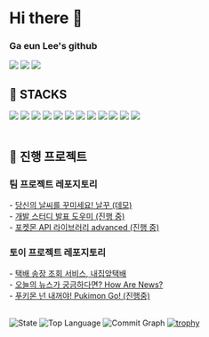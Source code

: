 
<h1>Hi there 👋</h1>
<h3>Ga eun Lee's github</h3>
	
<a href="https://www.instagram.com/biniru_bongdari_jong2/" target="_blank"><img src="https://img.shields.io/badge/Instagram-E4405F?style=for-the-badge&logo=Instagram&logoColor=white"></a>
<a href="https://velog.io/@hying" target="_blank"><img src="https://img.shields.io/badge/Velog-20C997?style=for-the-badge&logo=Velog&logoColor=white"></a>
<a href="https://generated-silence-3bf.notion.site/Ga-eun-Lee-db5937393afa4fd1804f545bbc4e6913" target="_blank"><img src="https://img.shields.io/badge/Notion-000000?style=for-the-badge&logo=Notion&logoColor=white"></a>


<h2>🚀 STACKS</h2>
<div>
	<img src="https://img.shields.io/badge/Javascript-yellow?style=flat&logo=Javascript&logoColor=white" />
	<img src="https://img.shields.io/badge/HTML5-E34F26?style=flat&logo=HTML5&logoColor=white" />
	<img src="https://img.shields.io/badge/CSS3-1572B6?style=flat&logo=CSS3&logoColor=white" />
	<img src="https://img.shields.io/badge/Typescript-3178C6?style=flat&logo=Typescript&logoColor=white" />
	<img src="https://img.shields.io/badge/python-3776AB?style=flat&logo=python&logoColor=white" />
	<img src="https://img.shields.io/badge/git-F05032?style=flat&logo=git&logoColor=white" />
	<img src="https://img.shields.io/badge/github-181717?style=flat&logo=github&logoColor=white" />
	<img src="https://img.shields.io/badge/react-61DAFB?style=flat&logo=react&logoColor=black" />
	<img src="https://img.shields.io/badge/React Query-FF4154?style=flat&logo=React Query&logoColor=white" />
	<img src="https://img.shields.io/badge/Sass-CC6699?style=flat&logo=Sass&logoColor=white" />
	<img src="https://img.shields.io/badge/styled components-DB7093?style=flat&logo=styled-components&logoColor=white" />
	<img src="https://img.shields.io/badge/Vercel-000000?style=flat&logo=Vercel&logoColor=white" />
</div>
<br />
<h2>🎯 진행 프로젝트</h2>
<div>
<h3>팀 프로젝트 레포지토리</h3></div>
<div>- <a href="https://github.com/bbnerino/nal-ggu">당신의 날씨를 꾸미세요! 날꾸 (데모)</a></div>
<div>- <a href="https://github.com/hmyo2853/cotton-candy-study-application">개발 스터디 발표 도우미 (진행 중)</a></div>
<div>- <a href="https://github.com/pokeapi-advanced-wrapper/pokeapi-advanced-wrapper">포켓몬 API 라이브러리 advanced (진행 중)</a></div>
<div>
<h3>토이 프로젝트 레포지토리</h3></div>
<div>- <a href="https://github.com/hmyo2853/deliveryAPI">택배 송장 조회 서비스, 내집앞택배</a> </div>
<div>- <a href="https://github.com/hmyo2853/HowAreNews">오늘의 뉴스가 궁금하다면? How Are News?</a></div>
<div>- <a href="https://github.com/hmyo2853/PukimonGo">푸키몬 넌 내꺼야! Pukimon Go! (진행중)</a></div>

<br />

![State](http://github-profile-summary-cards.vercel.app/api/cards/stats?username=hmyo2853&theme=github)
![Top Language](http://github-profile-summary-cards.vercel.app/api/cards/repos-per-language?username=hmyo2853&theme=github)
![Commit Graph](http://github-profile-summary-cards.vercel.app/api/cards/profile-details?username=hmyo2853&theme=github)
[![trophy](https://github-profile-trophy.vercel.app/?username=hmyo2853&theme=flat&column=7)](https://github.com/hmyo2853/)
